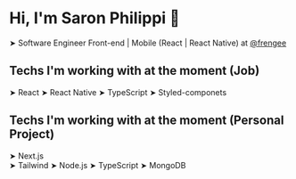 # Hi, I'm Saron Philippi 👋

➤ Software Engineer Front-end | Mobile  (React | React Native) at [@frengee](https://www.linkedin.com/company/frengee/) 

## Techs I'm working with at the moment (Job)

➤ React
➤ React Native
➤ TypeScript
➤ Styled-componets

## Techs I'm working with at the moment (Personal Project)

➤ Next.js  
➤ Tailwind
➤ Node.js
➤ TypeScript
➤ MongoDB
